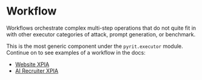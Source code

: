 # Workflow

Workflows orchestrate complex multi-step operations that do not quite fit in with other executor categories of attack, prompt generation, or benchmark.

This is the most generic component under the `pyrit.executor` module. Continue on to see examples of a workflow in the docs:

- [Website XPIA](./1_xpia_website.ipynb)
- [AI Recruiter XPIA](./2_xpia_ai_recruiter.ipynb)
